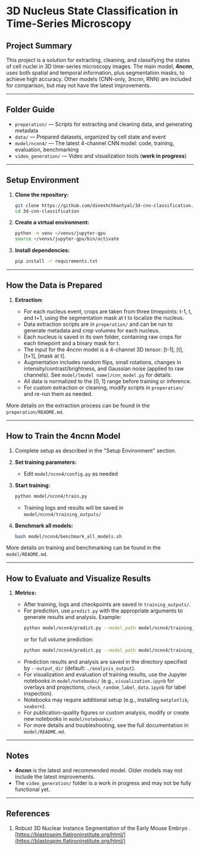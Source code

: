 # 3D Nucleus State Classification in Time-Series Microscopy

## Project Summary

This project is a solution for extracting, cleaning, and classifying the states of cell nuclei in 3D time-series microscopy images. The main model, **4ncnn**, uses both spatial and temporal information, plus segmentation masks, to achieve high accuracy. Other models (CNN-only, 3ncnn, RNN) are included for comparison, but may not have the latest improvements.

---

## Folder Guide

-   `preperation/` — Scripts for extracting and cleaning data, and generating metadata
-   `data/` — Prepared datasets, organized by cell state and event
-   `model/ncnn4/` — The latest 4-channel CNN model: code, training, evaluation, benchmarking
-   `video_generation/` — Video and visualization tools (**work in progress**)

---

## Setup Environment

1. **Clone the repository:**
    ```bash
    git clone https://github.com/dineshchhantyal/3d-cnn-classification.git
    cd 3d-cnn-classification
    ```
2. **Create a virtual environment:**
    ```bash
    python -m venv ~/venvs/jupyter-gpu
    source ~/venvs/jupyter-gpu/bin/activate
    ```
3. **Install dependencies:**
    ```bash
    pip install -r requirements.txt
    ```

---

## How the Data is Prepared

1. **Extraction:**

    - For each nucleus event, crops are taken from three timepoints: t-1, t, and t+1, using the segmentation mask at t to localize the nucleus.
    - Data extraction scripts are in `preperation/` and can be run to generate metadata and crop volumes for each nucleus.
    - Each nucleus is saved in its own folder, containing raw crops for each timepoint and a binary mask for t.
    - The input for the 4ncnn model is a 4-channel 3D tensor: [t-1], [t], [t+1], [mask at t].
    - Augmentation includes random flips, small rotations, changes in intensity/contrast/brightness, and Gaussian noise (applied to raw channels). See `model/[model name]/cnn_model.py` for details.
    - All data is normalized to the [0, 1] range before training or inference.
    - For custom extraction or cleaning, modify scripts in `preperation/` and re-run them as needed.

More details on the extraction process can be found in the `preperation/README.md`.

---

## How to Train the 4ncnn Model

1. Complete setup as described in the "Setup Environment" section.

2. **Set training parameters:**
    - Edit `model/ncnn4/config.py` as needed
3. **Start training:**
    ```bash
    python model/ncnn4/train.py
    ```
    - Training logs and results will be saved in `model/ncnn4/training_outputs/`
4. **Benchmark all models:**
    ```bash
    bash model/ncnn4/benchmark_all_models.sh
    ```

More details on training and benchmarking can be found in the `model/README.md`.

---

## How to Evaluate and Visualize Results

1. **Metrics:**

    - After training, logs and checkpoints are saved in `training_outputs/`.
    - For prediction, use `predict.py` with the appropriate arguments to generate results and analysis. Example:
        ```bash
        python model/ncnn4/predict.py --model_path model/ncnn4/training_outputs/best_model.pth --folder_path <sample_folder1> <sample_folder2> ...
        ```
        or for full volume prediction:
        ```bash
        python model/ncnn4/predict.py --model_path model/ncnn4/training_outputs/best_model.pth --volumes <t-1.tif> <t.tif> <t+1.tif> <mask.tif> --full_timestamp
        ```
    - Prediction results and analysis are saved in the directory specified by `--output_dir` (default: `./analysis_output`).
    - For visualization and evaluation of training results, use the Jupyter notebooks in `model/notebooks/` (e.g., `visualization.ipynb` for overlays and projections, `check_random_label_data.ipynb` for label inspection).
    - Notebooks may require additional setup (e.g., installing `matplotlib`, `seaborn`).
    - For publication-quality figures or custom analysis, modify or create new notebooks in `model/notebooks/`.
    - For more details and troubleshooting, see the full documentation in `model/README.md`.

---

## Notes

-   **4ncnn** is the latest and recommended model. Older models may not include the latest improvements.
-   The `video_generation/` folder is a work in progress and may not be fully functional yet.

---

## References

1. Robust 3D Nuclear Instance Segmentation of the Early Mouse Embryo
   . [https://blastospim.flatironinstitute.org/html/](https://blastospim.flatironinstitute.org/html/)
